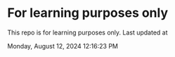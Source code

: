 # For learning purposes only
This repo is for learning purposes only.
Last updated at

Monday, August 12, 2024 12:16:23 PM

